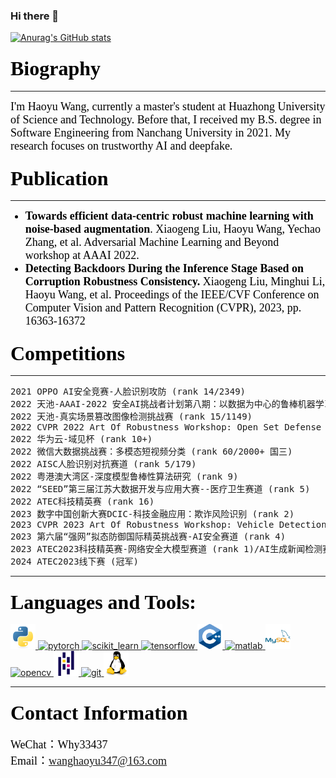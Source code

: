 ### Hi there 👋

[![Anurag's GitHub stats](https://github-readme-stats-git-masterrstaa-rickstaa.vercel.app/api?username=wanghaoyu33437&show_icons=true&theme=flag-india)](https://github.com/wanghaoyu33437/)


### <font face="Cambria Math" color=black size=6>Biography</font> 

---
<font face="Cambria Math" color=black size=4> I'm Haoyu Wang, currently a master's student at Huazhong University of Science and Technology. Before that, I received my B.S. degree in Software Engineering from Nanchang University in 2021. My research focuses on trustworthy AI and deepfake.
</font>
<br>
<font face="Cambria Math" color=black size=4>  </font>



### <font face="Cambria Math" color=black size=6>Publication</font>

---
<ul>
<font face="Cambria Math" color=black size=4><li> <b>Towards efficient data-centric robust machine learning with noise-based augmentation</b>. Xiaogeng Liu, Haoyu Wang, Yechao Zhang, et al. Adversarial Machine Learning and Beyond workshop at AAAI 2022.</li></font>
<font face="Cambria Math" color=black size=4><li> <b>Detecting Backdoors During the Inference Stage Based on Corruption Robustness Consistency.</b> Xiaogeng Liu, Minghui Li, Haoyu Wang, et al. Proceedings of the IEEE/CVF Conference on Computer Vision and Pattern Recognition (CVPR), 2023, pp. 16363-16372</li></font>
</ul>



### <font face="Cambria Math" color=black size=6>Competitions</font>

---

<pre>
2021 OPPO AI安全竞赛-人脸识别攻防 (rank 14/2349)
2022 天池-AAAI-2022 安全AI挑战者计划第八期：以数据为中心的鲁棒机器学习 (rank 8/3691)
2022 天池-真实场景篡改图像检测挑战赛 (rank 15/1149)
2022 CVPR 2022 Art Of Robustness Workshop: Open Set Defense (rank 3)
2022 华为云-域见杯 (rank 10+)
2022 微信大数据挑战赛：多模态短视频分类 (rank 60/2000+ 国三)
2022 AISC人脸识别对抗赛道 (rank 5/179)
2022 粤港澳大湾区-深度模型鲁棒性算法研究 (rank 9)
2022 “SEED”第三届江苏大数据开发与应用大赛--医疗卫生赛道 (rank 5)
2022 ATEC科技精英赛 (rank 16)
2023 数字中国创新大赛DCIC-科技金融应用：欺诈风险识别 (rank 2)
2023 CVPR 2023 Art Of Robustness Workshop: Vehicle Detection in the Physical-World (rank 1)
2023 第六届“强网”拟态防御国际精英挑战赛-AI安全赛道 (rank 4)
2023 ATEC2023科技精英赛-网络安全大模型赛道 (rank 1)/AI生成新闻检测赛道 (rank 2)/大模型的工具学习赛道 (rank 4)
2024 ATEC2023线下赛 (冠军)
</pre>

---

### <font face="Cambria Math" color=black size=6>Languages and Tools:</font>

<p align="left"> <a href="https://www.python.org" target="_blank" rel="noreferrer">
<img src="https://raw.githubusercontent.com/devicons/devicon/master/icons/python/python-original.svg" alt="python" width="40" height="40"/> </a> 
<a href="https://pytorch.org/" target="_blank" rel="noreferrer"> <img src="https://www.vectorlogo.zone/logos/pytorch/pytorch-icon.svg" alt="pytorch" width="40" height="40"/> </a> <a href="https://scikit-learn.org/" target="_blank" rel="noreferrer"> <img src="https://upload.wikimedia.org/wikipedia/commons/0/05/Scikit_learn_logo_small.svg" alt="scikit_learn" width="40" height="40"/> </a> <a href="https://www.tensorflow.org" target="_blank" rel="noreferrer"> <img src="https://www.vectorlogo.zone/logos/tensorflow/tensorflow-icon.svg" alt="tensorflow" width="40" height="40"/> </a> <a href="https://www.w3schools.com/cpp/" target="_blank" rel="noreferrer"> <img src="https://raw.githubusercontent.com/devicons/devicon/master/icons/cplusplus/cplusplus-original.svg" alt="cplusplus" width="40" height="40"/> </a>  <a href="https://www.mathworks.com/" target="_blank" rel="noreferrer"> <img src="https://upload.wikimedia.org/wikipedia/commons/2/21/Matlab_Logo.png" alt="matlab" width="40" height="40"/> </a> <a href="https://www.mysql.com/" target="_blank" rel="noreferrer"> <img src="https://raw.githubusercontent.com/devicons/devicon/master/icons/mysql/mysql-original-wordmark.svg" alt="mysql" width="40" height="40"/> </a> <a href="https://opencv.org/" target="_blank" rel="noreferrer"> <img src="https://www.vectorlogo.zone/logos/opencv/opencv-icon.svg" alt="opencv" width="40" height="40"/> </a> <a href="https://pandas.pydata.org/" target="_blank" rel="noreferrer"> <img src="https://raw.githubusercontent.com/devicons/devicon/2ae2a900d2f041da66e950e4d48052658d850630/icons/pandas/pandas-original.svg" alt="pandas" width="40" height="40"/> </a><a href="https://git-scm.com/" target="_blank" rel="noreferrer"> <img src="https://www.vectorlogo.zone/logos/git-scm/git-scm-icon.svg" alt="git" width="40" height="40"/> </a> <a href="https://www.linux.org/" target="_blank" rel="noreferrer"> <img src="https://raw.githubusercontent.com/devicons/devicon/master/icons/linux/linux-original.svg" alt="linux" width="40" height="40"/> </a> </p>

---

### <font face="Cambria Math" color=black size=6>Contact Information</font>

<font face="Cambria Math" color=black size=4> WeChat：Why33437</font>
<br>
<font face="Cambria Math" color=black size=4>Email：wanghaoyu347@163.com</font>
